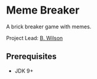 # Meme Breaker

A brick breaker game with memes.

Project Lead: [B. Wilson](github.com/bpw99)

## Prerequisites

- JDK 9+


